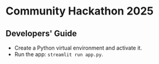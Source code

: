 # Community Hackathon 2025

## Developers' Guide
- Create a Python virtual environment and activate it.
- Run the app: `streamlit run app.py`.